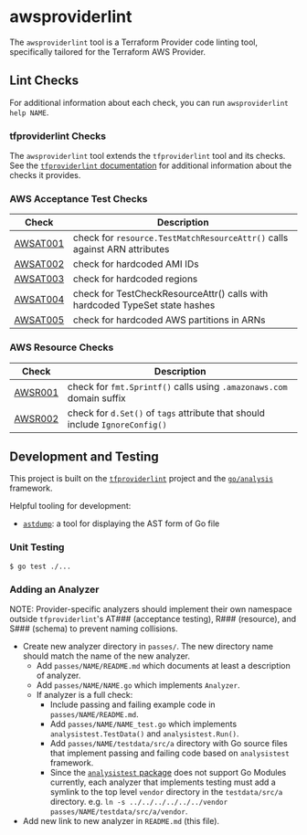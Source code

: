 # awsproviderlint

The `awsproviderlint` tool is a Terraform Provider code linting tool, specifically tailored for the Terraform AWS Provider.

## Lint Checks

For additional information about each check, you can run `awsproviderlint help NAME`.

### tfproviderlint Checks

The `awsproviderlint` tool extends the `tfproviderlint` tool and its checks. See the [`tfproviderlint` documentation](https://github.com/bflad/tfproviderlint) for additional information about the checks it provides.

### AWS Acceptance Test Checks

| Check | Description |
|---|---|
| [AWSAT001](passes/AWSAT001) | check for `resource.TestMatchResourceAttr()` calls against ARN attributes |
| [AWSAT002](passes/AWSAT002) | check for hardcoded AMI IDs |
| [AWSAT003](passes/AWSAT003) | check for hardcoded regions |
| [AWSAT004](passes/AWSAT004) | check for TestCheckResourceAttr() calls with hardcoded TypeSet state hashes |
| [AWSAT005](passes/AWSAT005) | check for hardcoded AWS partitions in ARNs |

### AWS Resource Checks

| Check | Description |
|---|---|
| [AWSR001](passes/AWSR001/README.md) | check for `fmt.Sprintf()` calls using `.amazonaws.com` domain suffix |
| [AWSR002](passes/AWSR002/README.md) | check for `d.Set()` of `tags` attribute that should include `IgnoreConfig()` |

## Development and Testing

This project is built on the [`tfproviderlint`](https://github.com/bflad/tfproviderlint) project and the [`go/analysis`](https://godoc.org/golang.org/x/tools/go/analysis) framework.

Helpful tooling for development:

* [`astdump`](https://github.com/wingyplus/astdump): a tool for displaying the AST form of Go file

### Unit Testing

```console
$ go test ./...
```

### Adding an Analyzer

NOTE: Provider-specific analyzers should implement their own namespace outside `tfproviderlint`'s AT### (acceptance testing), R### (resource), and S### (schema) to prevent naming collisions.

* Create new analyzer directory in `passes/`. The new directory name should match the name of the new analyzer.
  * Add `passes/NAME/README.md` which documents at least a description of analyzer.
  * Add `passes/NAME/NAME.go` which implements `Analyzer`.
  * If analyzer is a full check:
    * Include passing and failing example code in `passes/NAME/README.md`.
    * Add `passes/NAME/NAME_test.go` which implements `analysistest.TestData()` and `analysistest.Run()`.
    * Add `passes/NAME/testdata/src/a` directory with Go source files that implement passing and failing code based on `analysistest` framework.
    * Since the [`analysistest` package](https://godoc.org/golang.org/x/tools/go/analysis/analysistest) does not support Go Modules currently, each analyzer that implements testing must add a symlink to the top level `vendor` directory in the `testdata/src/a` directory. e.g. `ln -s ../../../../../../vendor passes/NAME/testdata/src/a/vendor`.
* Add new link to new analyzer in `README.md` (this file).
